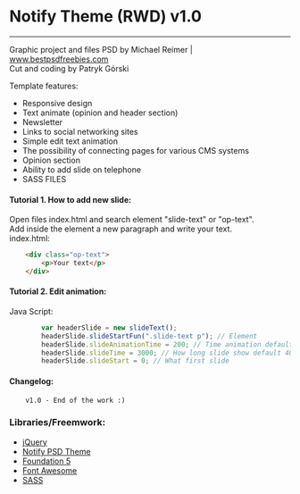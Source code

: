 # Notify Theme (RWD) v1.0
---

Graphic project and files PSD by Michael Reimer | www.bestpsdfreebies.com \
Cut and coding by Patryk Górski

Template features:
 - Responsive design
 - Text animate (opinion and header section)
 - Newsletter
 - Links to social networking sites
 - Simple edit text animation
 - The possibility of connecting pages for various CMS systems
 - Opinion section
 - Ability to add slide on telephone
 - SASS FILES


 #### Tutorial 1. How to add new slide:
 Open files index.html and search element "slide-text" or "op-text".\
 Add inside the element a new paragraph and write your text.\
index.html:

```html
    <div class="op-text">
		<p>Your text</p>
	</div>
```

#### Tutorial 2. Edit animation:
Java Script:
```javascript
        var headerSlide = new slideText();
        headerSlide.slideStartFun(".slide-text p"); // Element
        headerSlide.slideAnimationTime = 200; // Time animation default 500 ms
        headerSlide.slideTime = 3000; // How long slide show default 4000 ms 
        headerSlide.slideStart = 0; // What first slide
```

#### Changelog:
```
	v1.0 - End of the work :)
```


### Libraries/Freemwork:

 * [jQuery](https://jquery.com)
 * [Notify PSD Theme](http://graphicburger.com/notify-psd-theme/) 
 * [Foundation 5](http://foundation.zurb.com/)
 * [Font Awesome](https://fortawesome.github.io/Font-Awesome/) 
 * [SASS](http://sass-lang.com)